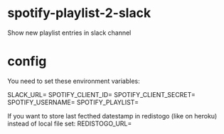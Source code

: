 # spotify-playlist-2-slack
Show new playlist entries in slack channel

# config
You need to set these environment variables:


SLACK_URL=<Inbound WebHook URL>
SPOTIFY_CLIENT_ID=<Developer client ID>
SPOTIFY_CLIENT_SECRET=<developer client secret>
SPOTIFY_USERNAME=<Playlist username>
SPOTIFY_PLAYLIST=<Playlist Id>



If you want to store last fecthed datestamp in redistogo (like on heroku) instead of local file set:
REDISTOGO_URL=<URL>

